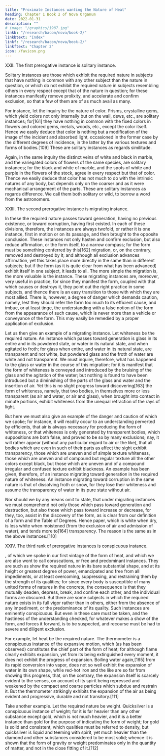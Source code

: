```yaml
---
title: "Proximate Instances wanting the Nature of Heat"
heading: Chapter 1 Book 2 of Nova Organum
date: 2022-01-31
description: ""
# image: "/graphics/1987.jpg"
linkb: "/research/bacon/nova/book-2/"
linkbtext: "Index"
linkf: "/research/bacon/nova/book-2/"
linkftext: "Chapter 2"
icon: /favicon.png
---
```



XXII. The first prerogative instance is solitary instance. 

Solitary instances are those which exhibit the required nature in subjects that have nothing in common with any other subject than the nature in question, or which do not exhibit the required nature in subjects resembling others in every respect except that of the nature in question; for these instances manifestly remove prolixity, and accelerate and confirm exclusion, so that a few of them are of as much avail as many.

For instance, let the inquiry be the nature of color. Prisms, crystalline gems, which yield colors not only internally but on the wall, dews, etc., are solitary instances; for[161] they have nothing in common with the fixed colors in flowers and colored gems, metals, woods, etc., except the color itself. Hence we easily deduce that color is nothing but a modification of the image of the incident and absorbed light, occasioned in the former case by the different degrees of incidence, in the latter by the various textures and forms of bodies.[109] These are solitary instances as regards similitude.

Again, in the same inquiry the distinct veins of white and black in marble, and the variegated colors of flowers of the same species, are solitary instances; for the black and white of marble, and the spots of white and purple in the flowers of the stock, agree in every respect but that of color. Thence we easily deduce that color has not much to do with the intrinsic natures of any body, but depends only on the coarser and as it were mechanical arrangement of the parts. These are solitary instances as regards difference. We call them both solitary or wild, to borrow a word from the astronomers.

XXIII. The second prerogative instance is migrating instance. 

In these the required nature passes toward generation, having no previous existence, or toward corruption, having first existed. In each of these divisions, therefore, the instances are always twofold, or rather it is one instance, first in motion or on its passage, and then brought to the opposite conclusion. These instances not only hasten and confirm exclusion, but also reduce affirmation, or the form itself, to a narrow compass; for the form must be something conferred by this[162] migration, or, on the contrary, removed and destroyed by it; and although all exclusion advances affirmation, yet this takes place more directly in the same than in different subjects; but if the form (as it is quite clear from what has been advanced) exhibit itself in one subject, it leads to all. The more simple the migration is, the more valuable is the instance. These migrating instances are, moreover, very useful in practice, for since they manifest the form, coupled with that which causes or destroys it, they point out the right practice in some subjects, and thence there is an easy transition to those with which they are most allied. There is, however, a degree of danger which demands caution, namely, lest they should refer the form too much to its efficient cause, and imbue, or at least tinge, the understanding with a false notion of the form from the appearance of such cause, which is never more than a vehicle or conveyance of the form. This may easily be remedied by a proper application of exclusion.

Let us then give an example of a migrating instance. Let whiteness be the required nature. An instance which passes toward generation is glass in its entire and in its powdered state, or water in its natural state, and when agitated to froth; for glass when entire, and water in its natural state, are transparent and not white, but powdered glass and the froth of water are white and not transparent. We must inquire, therefore, what has happened to the glass or water in the course of this migration; for it is manifest that the form of whiteness is conveyed and introduced by the bruising of the glass and the agitation of the water; but nothing is found to have been introduced but a diminishing of the parts of the glass and water and the insertion of air. Yet this is no slight progress toward discovering[163] the form of whiteness, namely, that two bodies, in themselves more or less transparent (as air and water, or air and glass), when brought into contact in minute portions, exhibit whiteness from the unequal refraction of the rays of light.

But here we must also give an example of the danger and caution of which we spoke; for instance, it will readily occur to an understanding perverted by efficients, that air is always necessary for producing the form of whiteness, or that whiteness is only generated by transparent bodies, which suppositions are both false, and proved to be so by many exclusions; nay, it will rather appear (without any particular regard to air or the like), that all bodies which are even in such of their parts as affect the sight exhibit transparency, those which are uneven and of simple texture whiteness, those which are uneven and of compound but regular texture all the other colors except black, but those which are uneven and of a compound irregular and confused texture exhibit blackness. An example has been given, therefore, of an instance migrating toward generation in the required nature of whiteness. An instance migrating toward corruption in the same nature is that of dissolving froth or snow, for they lose their whiteness and assume the transparency of water in its pure state without air.

Nor should we by any means omit to state, that under migrating instances we must comprehend not only those which pass toward generation and destruction, but also those which pass toward increase or decrease, for they, too, assist in the discovery of the form, as is clear from our definition of a form and the Table of Degrees. Hence paper, which is white when dry, is less white when moistened (from the exclusion of air and admission of water), and tends more to[164] transparency. The reason is the same as in the above instances.[110]

XXIV. The third rank of prerogative instances is conspicuous instance. 

, of which we spoke in our first vintage of the form of heat, and which we are also wont to call coruscations, or free and predominant instances. They are such as show the required nature in its bare substantial shape, and at its height or greatest degree of power, emancipated and free from all impediments, or at least overcoming, suppressing, and restraining them by the strength of its qualities; for since every body is susceptible of many united forms of natures in the concrete, the consequence is that they mutually deaden, depress, break, and confine each other, and the individual forms are obscured. But there are some subjects in which the required nature exists in its full vigor rather than in others, either from the absence of any impediment, or the predominance of its quality. Such instances are eminently conspicuous. But even in these care must be taken, and the hastiness of the understanding checked, for whatever makes a show of the form, and forces it forward, is to be suspected, and recourse must be had to severe and diligent exclusion.

For example, let heat be the required nature. The thermometer is a conspicuous instance of the expansive motion, which (as has been observed) constitutes the chief part of the form of heat; for although flame clearly exhibits expansion, yet from its being extinguished every moment, it does not exhibit the progress of expansion. Boiling water again,[165] from its rapid conversion into vapor, does not so well exhibit the expansion of water in its own shape, while red-hot iron and the like are so far from showing this progress, that, on the contrary, the expansion itself is scarcely evident to the senses, on account of its spirit being repressed and weakened by the compact and coarse particles which subdue and restrain it. But the thermometer strikingly exhibits the expansion of the air as being evident and progressive, durable and not transitory.[111]

Take another example. Let the required nature be weight. Quicksilver is a conspicuous instance of weight; for it is far heavier than any other substance except gold, which is not much heavier, and it is a better instance than gold for the purpose of indicating the form of weight; for gold is solid and consistent, which qualities must be referred to density, but quicksilver is liquid and teeming with spirit, yet much heavier than the diamond and other substances considered to be most solid; whence it is shown that the form of gravity or weight predominates only in the quantity of matter, and not in the close fitting of it.[112]
